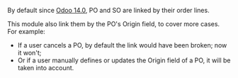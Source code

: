 By default since [Odoo 14.0](https://github.com/odoo/odoo/commit/5a1645a8f8f3560eb778da90b6160b322ce0722e), PO and SO are linked by their order lines.

This module also link them by the PO's Origin field, to cover more cases. For example:
- If a user cancels a PO, by default the link would have been broken; now it won't;
- Or if a user manually defines or updates the Origin field of a PO, it will be taken into account.
